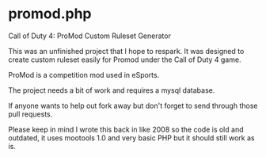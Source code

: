 promod.php
==========

Call of Duty 4: ProMod Custom Ruleset Generator

This was an unfinished project that I hope to respark. It was designed to create custom ruleset easily for Promod under the Call of Duty 4 game.

ProMod is a competition mod used in eSports.

The project needs a bit of work and requires a mysql database.

If anyone wants to help out fork away but don't forget to send through those pull requests.

Please keep in mind I wrote this back in like 2008 so the code is old and outdated, it uses mootools 1.0 and very basic PHP but it should still work as is.